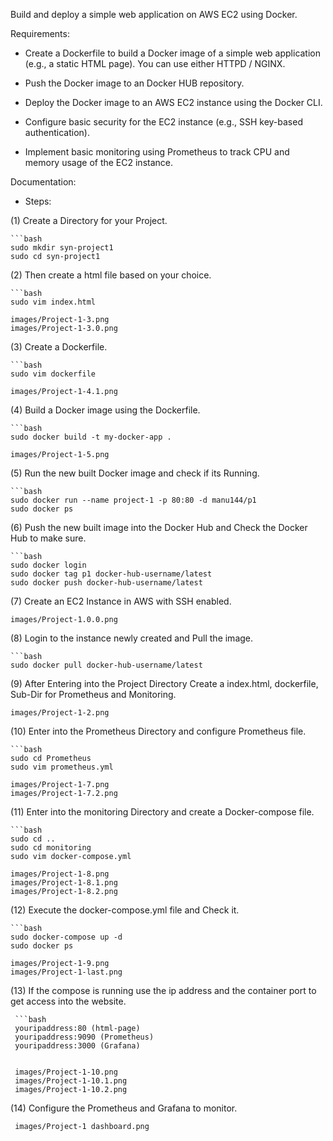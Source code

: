 Build and deploy a simple web application on AWS EC2 using Docker.

Requirements:

* Create a Dockerfile to build a Docker image of a simple web application (e.g., a static HTML page). You can use either HTTPD / NGINX.

* Push the Docker image to an Docker HUB repository.

* Deploy the Docker image to an AWS EC2 instance using the Docker CLI.

* Configure basic security for the EC2 instance (e.g., SSH key-based authentication).

* Implement basic monitoring using Prometheus to track CPU and memory usage of the EC2 instance.

Documentation:

* Steps:

(1) Create a Directory for your Project.

    ```bash
    sudo mkdir syn-project1
    sudo cd syn-project1

(2) Then create a html file based on your choice.

    ```bash
    sudo vim index.html

    images/Project-1-3.png
    images/Project-1-3.0.png

(3) Create a Dockerfile.

    ```bash
    sudo vim dockerfile

    images/Project-1-4.1.png

(4) Build a Docker image using the Dockerfile.

    ```bash
    sudo docker build -t my-docker-app .

    images/Project-1-5.png

(5) Run the new built Docker image and check if its Running.

    ```bash
    sudo docker run --name project-1 -p 80:80 -d manu144/p1
    sudo docker ps 

(6) Push the new built image into the Docker Hub and Check the Docker Hub to make sure.

    ```bash
    sudo docker login
    sudo docker tag p1 docker-hub-username/latest
    sudo docker push docker-hub-username/latest

(7) Create an EC2 Instance in AWS with SSH enabled.

    images/Project-1.0.0.png

(8) Login to the instance newly created and Pull the image.

    ```bash
    sudo docker pull docker-hub-username/latest

(9) After Entering into the Project Directory Create a index.html, dockerfile, Sub-Dir for Prometheus and Monitoring.

    images/Project-1-2.png

    
(10) Enter into the Prometheus Directory and configure Prometheus file.

    ```bash
    sudo cd Prometheus
    sudo vim prometheus.yml

    images/Project-1-7.png
    images/Project-1-7.2.png

(11) Enter into the monitoring Directory and create a Docker-compose file.

    ```bash
    sudo cd ..
    sudo cd monitoring
    sudo vim docker-compose.yml
    
    images/Project-1-8.png
    images/Project-1-8.1.png
    images/Project-1-8.2.png

(12) Execute the docker-compose.yml file and Check it.

    ```bash
    sudo docker-compose up -d
    sudo docker ps 
  
    images/Project-1-9.png
    images/Project-1-last.png

(13) If the compose is running use the ip address and the container port to get access into the website.
   
     ```bash 
     youripaddress:80 (html-page)
     youripaddress:9090 (Prometheus)
     youripaddress:3000 (Grafana)


     images/Project-1-10.png
     images/Project-1-10.1.png
     images/Project-1-10.2.png

(14) Configure the Prometheus and Grafana to monitor.
 
     images/Project-1 dashboard.png
 
